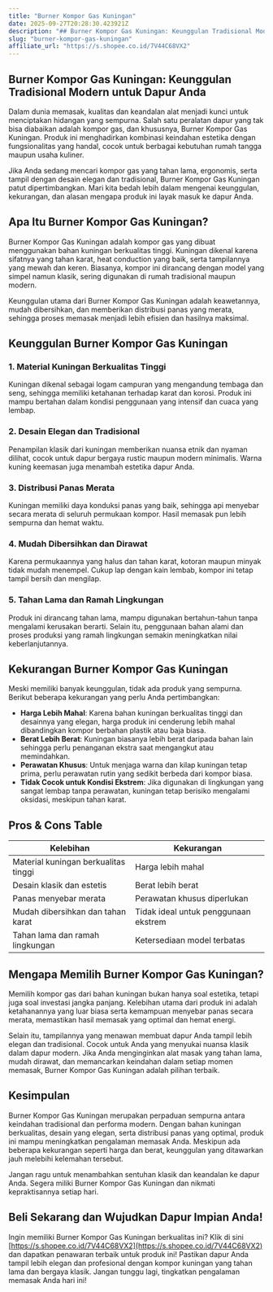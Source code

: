```yaml
---
title: "Burner Kompor Gas Kuningan"
date: 2025-09-27T20:28:30.423921Z
description: "## Burner Kompor Gas Kuningan: Keunggulan Tradisional Modern untuk Dapur Anda..."
slug: "burner-kompor-gas-kuningan"
affiliate_url: "https://s.shopee.co.id/7V44C68VX2"
---
```

## Burner Kompor Gas Kuningan: Keunggulan Tradisional Modern untuk Dapur Anda

Dalam dunia memasak, kualitas dan keandalan alat menjadi kunci untuk menciptakan hidangan yang sempurna. Salah satu peralatan dapur yang tak bisa diabaikan adalah kompor gas, dan khususnya, Burner Kompor Gas Kuningan. Produk ini menghadirkan kombinasi keindahan estetika dengan fungsionalitas yang handal, cocok untuk berbagai kebutuhan rumah tangga maupun usaha kuliner.

Jika Anda sedang mencari kompor gas yang tahan lama, ergonomis, serta tampil dengan desain elegan dan tradisional, Burner Kompor Gas Kuningan patut dipertimbangkan. Mari kita bedah lebih dalam mengenai keunggulan, kekurangan, dan alasan mengapa produk ini layak masuk ke dapur Anda.

## Apa Itu Burner Kompor Gas Kuningan?

Burner Kompor Gas Kuningan adalah kompor gas yang dibuat menggunakan bahan kuningan berkualitas tinggi. Kuningan dikenal karena sifatnya yang tahan karat, heat conduction yang baik, serta tampilannya yang mewah dan keren. Biasanya, kompor ini dirancang dengan model yang simpel namun klasik, sering digunakan di rumah tradisional maupun modern.

Keunggulan utama dari Burner Kompor Gas Kuningan adalah keawetannya, mudah dibersihkan, dan memberikan distribusi panas yang merata, sehingga proses memasak menjadi lebih efisien dan hasilnya maksimal.

## Keunggulan Burner Kompor Gas Kuningan

### 1. Material Kuningan Berkualitas Tinggi
Kuningan dikenal sebagai logam campuran yang mengandung tembaga dan seng, sehingga memiliki ketahanan terhadap karat dan korosi. Produk ini mampu bertahan dalam kondisi penggunaan yang intensif dan cuaca yang lembap.

### 2. Desain Elegan dan Tradisional
Penampilan klasik dari kuningan memberikan nuansa etnik dan nyaman dilihat, cocok untuk dapur bergaya rustic maupun modern minimalis. Warna kuning keemasan juga menambah estetika dapur Anda.

### 3. Distribusi Panas Merata
Kuningan memiliki daya konduksi panas yang baik, sehingga api menyebar secara merata di seluruh permukaan kompor. Hasil memasak pun lebih sempurna dan hemat waktu.

### 4. Mudah Dibersihkan dan Dirawat
Karena permukaannya yang halus dan tahan karat, kotoran maupun minyak tidak mudah menempel. Cukup lap dengan kain lembab, kompor ini tetap tampil bersih dan mengilap.

### 5. Tahan Lama dan Ramah Lingkungan
Produk ini dirancang tahan lama, mampu digunakan bertahun-tahun tanpa mengalami kerusakan berarti. Selain itu, penggunaan bahan alami dan proses produksi yang ramah lingkungan semakin meningkatkan nilai keberlanjutannya.

## Kekurangan Burner Kompor Gas Kuningan

Meski memiliki banyak keunggulan, tidak ada produk yang sempurna. Berikut beberapa kekurangan yang perlu Anda pertimbangkan:

- **Harga Lebih Mahal**: Karena bahan kuningan berkualitas tinggi dan desainnya yang elegan, harga produk ini cenderung lebih mahal dibandingkan kompor berbahan plastik atau baja biasa.
- **Berat Lebih Berat**: Kuningan biasanya lebih berat daripada bahan lain sehingga perlu penanganan ekstra saat mengangkut atau memindahkan.
- **Perawatan Khusus**: Untuk menjaga warna dan kilap kuningan tetap prima, perlu perawatan rutin yang sedikit berbeda dari kompor biasa.
- **Tidak Cocok untuk Kondisi Ekstrem**: Jika digunakan di lingkungan yang sangat lembap tanpa perawatan, kuningan tetap berisiko mengalami oksidasi, meskipun tahan karat.

## Pros & Cons Table

| **Kelebihan**                       | **Kekurangan**                              |
|-------------------------------------|--------------------------------------------|
| Material kuningan berkualitas tinggi | Harga lebih mahal                         |
| Desain klasik dan estetis          | Berat lebih berat                         |
| Panas menyebar merata              | Perawatan khusus diperlukan              |
| Mudah dibersihkan dan tahan karat  | Tidak ideal untuk penggunaan ekstrem    |
| Tahan lama dan ramah lingkungan    | Ketersediaan model terbatas              |

## Mengapa Memilih Burner Kompor Gas Kuningan?

Memilih kompor gas dari bahan kuningan bukan hanya soal estetika, tetapi juga soal investasi jangka panjang. Kelebihan utama dari produk ini adalah ketahanannya yang luar biasa serta kemampuan menyebar panas secara merata, memastikan hasil memasak yang optimal dan hemat energi.

Selain itu, tampilannya yang menawan membuat dapur Anda tampil lebih elegan dan tradisional. Cocok untuk Anda yang menyukai nuansa klasik dalam dapur modern. Jika Anda menginginkan alat masak yang tahan lama, mudah dirawat, dan memancarkan keindahan dalam setiap momen memasak, Burner Kompor Gas Kuningan adalah pilihan terbaik.

## Kesimpulan

Burner Kompor Gas Kuningan merupakan perpaduan sempurna antara keindahan tradisional dan performa modern. Dengan bahan kuningan berkualitas, desain yang elegan, serta distribusi panas yang optimal, produk ini mampu meningkatkan pengalaman memasak Anda. Meskipun ada beberapa kekurangan seperti harga dan berat, keunggulan yang ditawarkan jauh melebihi kelemahan tersebut.

Jangan ragu untuk menambahkan sentuhan klasik dan keandalan ke dapur Anda. Segera miliki Burner Kompor Gas Kuningan dan nikmati kepraktisannya setiap hari.

## Beli Sekarang dan Wujudkan Dapur Impian Anda!

Ingin memiliki Burner Kompor Gas Kuningan berkualitas ini? Klik di sini [https://s.shopee.co.id/7V44C68VX2](https://s.shopee.co.id/7V44C68VX2) dan dapatkan penawaran terbaik untuk produk ini! Pastikan dapur Anda tampil lebih elegan dan profesional dengan kompor kuningan yang tahan lama dan bergaya klasik. Jangan tunggu lagi, tingkatkan pengalaman memasak Anda hari ini!